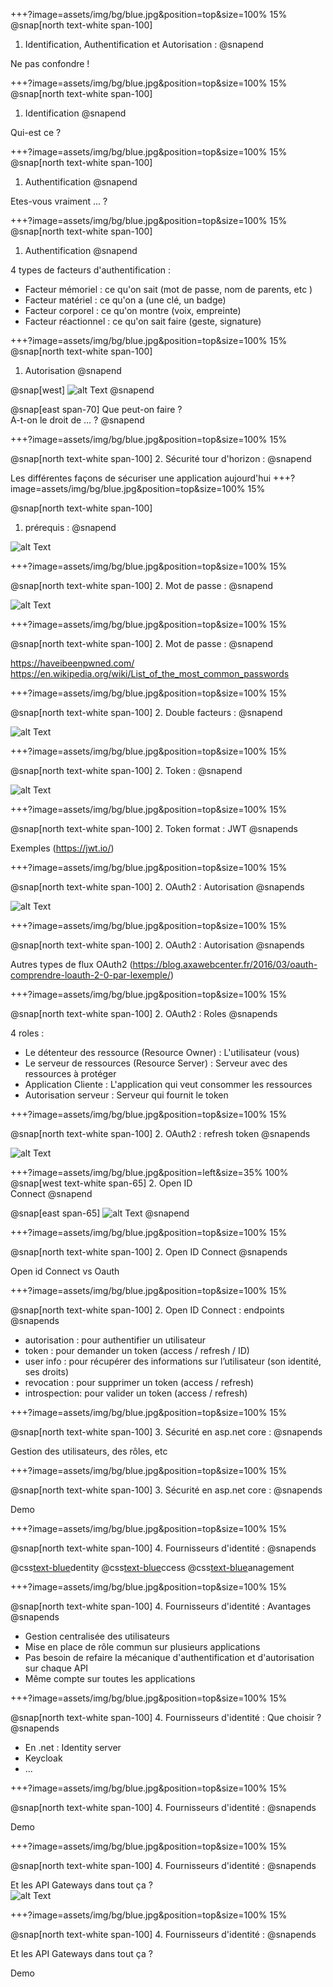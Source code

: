 +++?image=assets/img/bg/blue.jpg&position=top&size=100% 15%
@snap[north text-white span-100]
1. Identification, Authentification et Autorisation : 
@snapend

Ne pas confondre ! 

+++?image=assets/img/bg/blue.jpg&position=top&size=100% 15%
@snap[north text-white span-100]
1. Identification 
@snapend

Qui-est ce ? 

+++?image=assets/img/bg/blue.jpg&position=top&size=100% 15%
@snap[north text-white span-100]
1. Authentification 
@snapend

Etes-vous vraiment ... ? 

+++?image=assets/img/bg/blue.jpg&position=top&size=100% 15%
@snap[north text-white span-100]
1. Authentification 
@snapend

4 types de facteurs d'authentification : <br/>

 - Facteur mémoriel : ce qu'on sait (mot de passe, nom de parents, etc )
 - Facteur matériel : ce qu'on a (une clé, un badge)
 - Facteur corporel : ce qu'on montre (voix, empreinte)
 - Facteur réactionnel : ce qu'on sait faire (geste, signature)

+++?image=assets/img/bg/blue.jpg&position=top&size=100% 15%
@snap[north text-white span-100]
1. Autorisation 
@snapend

@snap[west]
![alt Text](assets/img/Approved.jpg)
@snapend

@snap[east span-70]
Que peut-on faire ? <br/>
A-t-on le droit de ... ? 
@snapend

+++?image=assets/img/bg/blue.jpg&position=top&size=100% 15%

@snap[north text-white span-100]
2. Sécurité tour d'horizon  : 
@snapend

Les différentes façons de sécuriser une application aujourd'hui
+++?image=assets/img/bg/blue.jpg&position=top&size=100% 15%

@snap[north text-white span-100]
1. prérequis : 
@snapend

![alt Text](assets/img/HTTP-HTTPS.jpg)

+++?image=assets/img/bg/blue.jpg&position=top&size=100% 15%

@snap[north text-white span-100]
2. Mot de passe : 
@snapend

![alt Text](assets/img/flow-cookie-session-large.jpg)

+++?image=assets/img/bg/blue.jpg&position=top&size=100% 15%

@snap[north text-white span-100]
2. Mot de passe : 
@snapend

https://haveibeenpwned.com/ <br/>
https://en.wikipedia.org/wiki/List_of_the_most_common_passwords

+++?image=assets/img/bg/blue.jpg&position=top&size=100% 15%

@snap[north text-white span-100]
2. Double facteurs : 
@snapend

![alt Text](assets/img/double_factors.jpg)

+++?image=assets/img/bg/blue.jpg&position=top&size=100% 15%

@snap[north text-white span-100]
2. Token : 
@snapend

![alt Text](assets/img/flow-cookie-session-large.jpg)

+++?image=assets/img/bg/blue.jpg&position=top&size=100% 15%

@snap[north text-white span-100]
2.  Token format : JWT 
@snapends

Exemples (https://jwt.io/)


+++?image=assets/img/bg/blue.jpg&position=top&size=100% 15%

@snap[north text-white span-100]
2. OAuth2 : Autorisation
@snapends

![alt Text](assets/img/DiagSeqImplicite.png)

+++?image=assets/img/bg/blue.jpg&position=top&size=100% 15%

@snap[north text-white span-100]
2. OAuth2 : Autorisation
@snapends

Autres types de flux OAuth2 (https://blog.axawebcenter.fr/2016/03/oauth-comprendre-loauth-2-0-par-lexemple/)

+++?image=assets/img/bg/blue.jpg&position=top&size=100% 15%

@snap[north text-white span-100]
2. OAuth2 : Roles
@snapends

4 roles : 
- Le détenteur des ressource (Resource Owner) : L'utilisateur (vous)  
- Le serveur de ressources (Resource Server) : Serveur avec des ressources à protéger
- Application Cliente : L'application qui veut consommer les ressources 
- Autorisation serveur : Serveur qui fournit le token 

+++?image=assets/img/bg/blue.jpg&position=top&size=100% 15%

@snap[north text-white span-100]
2. OAuth2 : refresh token
@snapends

![alt Text](assets/img/refresh-token.png)

+++?image=assets/img/bg/blue.jpg&position=left&size=35% 100%
@snap[west text-white span-65]
2. Open ID </br> Connect 
@snapend


@snap[east span-65]
![alt Text](assets/img/flow.png)
@snapend

+++?image=assets/img/bg/blue.jpg&position=top&size=100% 15%

@snap[north text-white span-100]
2. Open ID Connect 
@snapends

Open id Connect vs Oauth 

+++?image=assets/img/bg/blue.jpg&position=top&size=100% 15%

@snap[north text-white span-100]
2. Open ID Connect : endpoints
@snapends

- autorisation : pour authentifier un utilisateur
- token : pour demander un token (access / refresh / ID)
- user info : pour récupérer des informations sur l’utilisateur (son identité, ses droits)
- revocation : pour supprimer un token (access / refresh)
- introspection: pour valider un token (access / refresh)
  
+++?image=assets/img/bg/blue.jpg&position=top&size=100% 15%

@snap[north text-white span-100]
3. Sécurité en asp.net core : 
@snapends

Gestion des utilisateurs, des rôles, etc

+++?image=assets/img/bg/blue.jpg&position=top&size=100% 15%

@snap[north text-white span-100]
3. Sécurité en asp.net core : 
@snapends

Demo 

+++?image=assets/img/bg/blue.jpg&position=top&size=100% 15%

@snap[north text-white span-100]
4. Fournisseurs d'identité : 
@snapends

@css[text-blue](I)dentity @css[text-blue](A)ccess @css[text-blue](M)anagement  

+++?image=assets/img/bg/blue.jpg&position=top&size=100% 15%

@snap[north text-white span-100]
4. Fournisseurs d'identité : Avantages
@snapends

- Gestion centralisée des utilisateurs 
- Mise en place de rôle commun sur plusieurs applications
- Pas besoin de refaire la mécanique d'authentification et d'autorisation sur chaque API 
- Même compte sur toutes les applications

+++?image=assets/img/bg/blue.jpg&position=top&size=100% 15%

@snap[north text-white span-100]
4. Fournisseurs d'identité : Que choisir ?
@snapends

- En .net : Identity server 
- Keycloak 
- ...

+++?image=assets/img/bg/blue.jpg&position=top&size=100% 15%

@snap[north text-white span-100]
4. Fournisseurs d'identité : 
@snapends

Demo 

+++?image=assets/img/bg/blue.jpg&position=top&size=100% 15%

@snap[north text-white span-100]
4. Fournisseurs d'identité : 
@snapends

Et les API Gateways dans tout ça ? <br/>
![alt Text](assets/img/ApiGatewayWithIdentity.png)

+++?image=assets/img/bg/blue.jpg&position=top&size=100% 15%

@snap[north text-white span-100]
4. Fournisseurs d'identité : 
@snapends

Et les API Gateways dans tout ça ? <br/>

Demo 